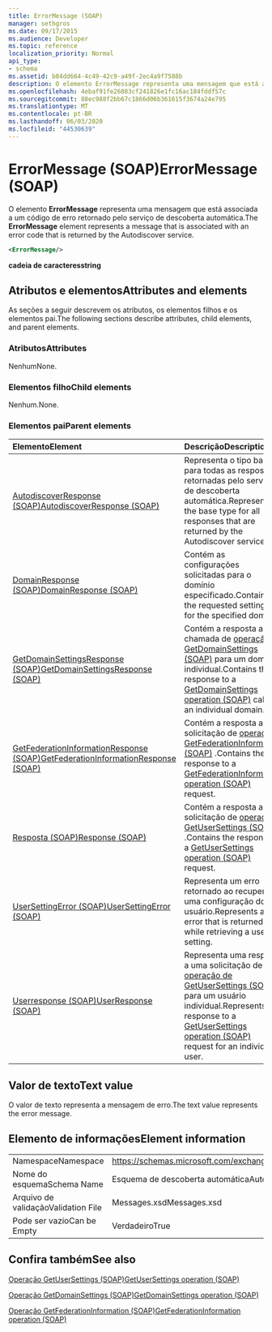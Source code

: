 ```yaml
---
title: ErrorMessage (SOAP)
manager: sethgros
ms.date: 09/17/2015
ms.audience: Developer
ms.topic: reference
localization_priority: Normal
api_type:
- schema
ms.assetid: b84dd664-4c49-42c9-a49f-2ec4a9f7588b
description: O elemento ErrorMessage representa uma mensagem que está associada a um código de erro retornado pelo serviço de descoberta automática.
ms.openlocfilehash: 4ebaf91fe26083cf241826e1fc16ac184fddf57c
ms.sourcegitcommit: 88ec988f2bb67c1866d06b361615f3674a24e795
ms.translationtype: MT
ms.contentlocale: pt-BR
ms.lasthandoff: 06/03/2020
ms.locfileid: "44530639"
---
```

# <a name="errormessage-soap"></a><span data-ttu-id="f817d-103">ErrorMessage (SOAP)</span><span class="sxs-lookup"><span data-stu-id="f817d-103">ErrorMessage (SOAP)</span></span>

<span data-ttu-id="f817d-104">O elemento **ErrorMessage** representa uma mensagem que está associada a um código de erro retornado pelo serviço de descoberta automática.</span><span class="sxs-lookup"><span data-stu-id="f817d-104">The **ErrorMessage** element represents a message that is associated with an error code that is returned by the Autodiscover service.</span></span> 
  
```XML
<ErrorMessage/>
```

 <span data-ttu-id="f817d-105">**cadeia de caracteres**</span><span class="sxs-lookup"><span data-stu-id="f817d-105">**string**</span></span>
## <a name="attributes-and-elements"></a><span data-ttu-id="f817d-106">Atributos e elementos</span><span class="sxs-lookup"><span data-stu-id="f817d-106">Attributes and elements</span></span>

<span data-ttu-id="f817d-107">As seções a seguir descrevem os atributos, os elementos filhos e os elementos pai.</span><span class="sxs-lookup"><span data-stu-id="f817d-107">The following sections describe attributes, child elements, and parent elements.</span></span>
  
### <a name="attributes"></a><span data-ttu-id="f817d-108">Atributos</span><span class="sxs-lookup"><span data-stu-id="f817d-108">Attributes</span></span>

<span data-ttu-id="f817d-109">Nenhum</span><span class="sxs-lookup"><span data-stu-id="f817d-109">None.</span></span>
  
### <a name="child-elements"></a><span data-ttu-id="f817d-110">Elementos filho</span><span class="sxs-lookup"><span data-stu-id="f817d-110">Child elements</span></span>

<span data-ttu-id="f817d-111">Nenhum.</span><span class="sxs-lookup"><span data-stu-id="f817d-111">None.</span></span>
  
### <a name="parent-elements"></a><span data-ttu-id="f817d-112">Elementos pai</span><span class="sxs-lookup"><span data-stu-id="f817d-112">Parent elements</span></span>

|<span data-ttu-id="f817d-113">**Elemento**</span><span class="sxs-lookup"><span data-stu-id="f817d-113">**Element**</span></span>|<span data-ttu-id="f817d-114">**Descrição**</span><span class="sxs-lookup"><span data-stu-id="f817d-114">**Description**</span></span>|
|:-----|:-----|
|[<span data-ttu-id="f817d-115">AutodiscoverResponse (SOAP)</span><span class="sxs-lookup"><span data-stu-id="f817d-115">AutodiscoverResponse (SOAP)</span></span>](autodiscoverresponse-soap.md) <br/> |<span data-ttu-id="f817d-116">Representa o tipo base para todas as respostas retornadas pelo serviço de descoberta automática.</span><span class="sxs-lookup"><span data-stu-id="f817d-116">Represents the base type for all responses that are returned by the Autodiscover service.</span></span>  <br/> |
|[<span data-ttu-id="f817d-117">DomainResponse (SOAP)</span><span class="sxs-lookup"><span data-stu-id="f817d-117">DomainResponse (SOAP)</span></span>](domainresponse-soap.md) <br/> |<span data-ttu-id="f817d-118">Contém as configurações solicitadas para o domínio especificado.</span><span class="sxs-lookup"><span data-stu-id="f817d-118">Contains the requested settings for the specified domain.</span></span>  <br/> |
|[<span data-ttu-id="f817d-119">GetDomainSettingsResponse (SOAP)</span><span class="sxs-lookup"><span data-stu-id="f817d-119">GetDomainSettingsResponse (SOAP)</span></span>](getdomainsettingsresponse-soap.md) <br/> |<span data-ttu-id="f817d-120">Contém a resposta a uma chamada de [operação GetDomainSettings (SOAP)](getdomainsettings-operation-soap.md) para um domínio individual.</span><span class="sxs-lookup"><span data-stu-id="f817d-120">Contains the response to a [GetDomainSettings operation (SOAP)](getdomainsettings-operation-soap.md) call for an individual domain.</span></span>  <br/> |
|[<span data-ttu-id="f817d-121">GetFederationInformationResponse (SOAP)</span><span class="sxs-lookup"><span data-stu-id="f817d-121">GetFederationInformationResponse (SOAP)</span></span>](getfederationinformationresponse-soap.md) <br/> |<span data-ttu-id="f817d-122">Contém a resposta a uma solicitação de [operação GetFederationInformation (SOAP)](getfederationinformation-operation-soap.md) .</span><span class="sxs-lookup"><span data-stu-id="f817d-122">Contains the response to a [GetFederationInformation operation (SOAP)](getfederationinformation-operation-soap.md) request.</span></span>  <br/> |
|[<span data-ttu-id="f817d-123">Resposta (SOAP)</span><span class="sxs-lookup"><span data-stu-id="f817d-123">Response (SOAP)</span></span>](response-soap.md) <br/> |<span data-ttu-id="f817d-124">Contém a resposta a uma solicitação de [operação GetUserSettings (SOAP)](getusersettings-operation-soap.md) .</span><span class="sxs-lookup"><span data-stu-id="f817d-124">Contains the response to a [GetUserSettings operation (SOAP)](getusersettings-operation-soap.md) request.</span></span>  <br/> |
|[<span data-ttu-id="f817d-125">UserSettingError (SOAP)</span><span class="sxs-lookup"><span data-stu-id="f817d-125">UserSettingError (SOAP)</span></span>](usersettingerror-soap.md) <br/> |<span data-ttu-id="f817d-126">Representa um erro retornado ao recuperar uma configuração do usuário.</span><span class="sxs-lookup"><span data-stu-id="f817d-126">Represents an error that is returned while retrieving a user setting.</span></span>  <br/> |
|[<span data-ttu-id="f817d-127">Userresponse (SOAP)</span><span class="sxs-lookup"><span data-stu-id="f817d-127">UserResponse (SOAP)</span></span>](userresponse-soap.md) <br/> |<span data-ttu-id="f817d-128">Representa uma resposta a uma solicitação de [operação de GetUserSettings (SOAP)](getusersettings-operation-soap.md) para um usuário individual.</span><span class="sxs-lookup"><span data-stu-id="f817d-128">Represents a response to a [GetUserSettings operation (SOAP)](getusersettings-operation-soap.md) request for an individual user.</span></span>  <br/> |
   
## <a name="text-value"></a><span data-ttu-id="f817d-129">Valor de texto</span><span class="sxs-lookup"><span data-stu-id="f817d-129">Text value</span></span>

<span data-ttu-id="f817d-130">O valor de texto representa a mensagem de erro.</span><span class="sxs-lookup"><span data-stu-id="f817d-130">The text value represents the error message.</span></span>
  
## <a name="element-information"></a><span data-ttu-id="f817d-131">Elemento de informações</span><span class="sxs-lookup"><span data-stu-id="f817d-131">Element information</span></span>

|||
|:-----|:-----|
|<span data-ttu-id="f817d-132">Namespace</span><span class="sxs-lookup"><span data-stu-id="f817d-132">Namespace</span></span>  <br/> |https://schemas.microsoft.com/exchange/2010/Autodiscover  <br/> |
|<span data-ttu-id="f817d-133">Nome do esquema</span><span class="sxs-lookup"><span data-stu-id="f817d-133">Schema Name</span></span>  <br/> |<span data-ttu-id="f817d-134">Esquema de descoberta automática</span><span class="sxs-lookup"><span data-stu-id="f817d-134">Autodiscover schema</span></span>  <br/> |
|<span data-ttu-id="f817d-135">Arquivo de validação</span><span class="sxs-lookup"><span data-stu-id="f817d-135">Validation File</span></span>  <br/> |<span data-ttu-id="f817d-136">Messages.xsd</span><span class="sxs-lookup"><span data-stu-id="f817d-136">Messages.xsd</span></span>  <br/> |
|<span data-ttu-id="f817d-137">Pode ser vazio</span><span class="sxs-lookup"><span data-stu-id="f817d-137">Can be Empty</span></span>  <br/> |<span data-ttu-id="f817d-138">Verdadeiro</span><span class="sxs-lookup"><span data-stu-id="f817d-138">True</span></span>  <br/> |
   
## <a name="see-also"></a><span data-ttu-id="f817d-139">Confira também</span><span class="sxs-lookup"><span data-stu-id="f817d-139">See also</span></span>



[<span data-ttu-id="f817d-140">Operação GetUserSettings (SOAP)</span><span class="sxs-lookup"><span data-stu-id="f817d-140">GetUserSettings operation (SOAP)</span></span>](getusersettings-operation-soap.md)
  
[<span data-ttu-id="f817d-141">Operação GetDomainSettings (SOAP)</span><span class="sxs-lookup"><span data-stu-id="f817d-141">GetDomainSettings operation (SOAP)</span></span>](getdomainsettings-operation-soap.md)
  
[<span data-ttu-id="f817d-142">Operação GetFederationInformation (SOAP)</span><span class="sxs-lookup"><span data-stu-id="f817d-142">GetFederationInformation operation (SOAP)</span></span>](getfederationinformation-operation-soap.md)


